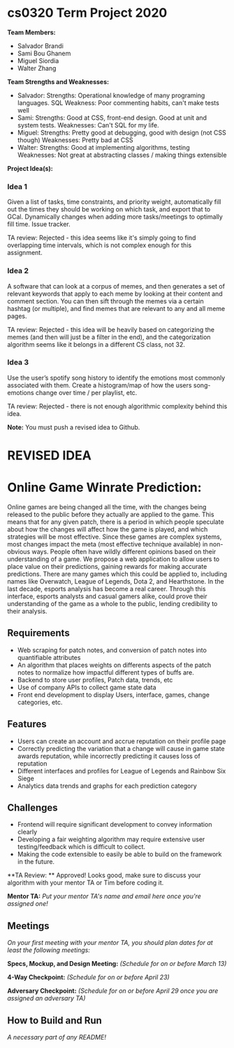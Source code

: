 # cs0320 Term Project 2020

**Team Members:**
* Salvador Brandi
* Sami Bou Ghanem
* Miguel Siordia
* Walter Zhang

**Team Strengths and Weaknesses:**
* Salvador: 
  Strengths: Operational knowledge of many programing languages. SQL 
  Weakness: Poor commenting habits, can't make tests well
* Sami:
  Strengths: Good at CSS, front-end design. Good at unit and system tests.
  Weaknesses: Can't SQL for my life. 
* Miguel:
  Strengths: Pretty good at debugging, good with design (not CSS though)
  Weaknesses: Pretty bad at CSS
* Walter:
  Strengths: Good at implementing algorithms, testing
  Weaknesses: Not great at abstracting classes / making things extensible


**Project Idea(s):**
### Idea 1 
Given a list of tasks, time constraints, and priority weight, automatically fill out the times they should be working on which task, and export that to GCal. Dynamically changes when adding more tasks/meetings to optimally fill time. 
Issue tracker.

TA review: Rejected - this idea seems like it's simply going to find overlapping time intervals, which is not complex enough for this assignment. 


### Idea 2
A software that can look at a corpus of memes, and then generates a set of relevant keywords that apply to each meme by looking at their content and comment section. You can then sift through the memes via a certain hashtag (or multiple), and find memes that are relevant to any and all meme pages.

TA review: Rejected - this idea will be heavily based on categorizing the memes (and then will just be a filter in the end), and the categorization algorithm seems like it belongs in a different CS class, not 32.


### Idea 3
Use the user’s spotify song history to identify the emotions most commonly associated with them. Create a histogram/map of how the users song-emotions change over time / per playlist, etc. 

TA review: Rejected - there is not enough algorithmic complexity behind this idea.

**Note:** You must push a revised idea to Github.

# REVISED IDEA

# Online Game Winrate Prediction:

Online games are being changed all the time, with the changes being released to the public before they actually are applied to the game. This means that for any given patch, there is a period in which people speculate about how the changes will affect how the game is played, and which strategies will be most effective. Since these games are complex systems, most changes impact the meta (most effective technique available) in non-obvious ways. People often have wildly different opinions based on their understanding of a game. We propose a web application to allow users to place value on their predictions, gaining rewards for making accurate predictions. There are many games which this could be applied to, including names like Overwatch, League of Legends, Dota 2, and Hearthstone. In the last decade, esports analysis has become a real career. Through this interface,  esports analysts and casual gamers alike, could prove their understanding of the game as a whole to the public, lending credibility to their analysis. 

## Requirements
* Web scraping for patch notes, and conversion of patch notes into quantifiable attributes
* An algorithm that places weights on differents aspects of the patch notes to normalize how impactful different types of buffs are. 
* Backend to store user profiles, Patch data, trends, etc
* Use of company APIs to collect game state data
* Front end development to display Users, interface, games, change categories, etc. 

## Features 
* Users can create an account and accrue reputation on their profile page
* Correctly predicting the variation that a change will cause in game state awards reputation, while incorrectly predicting it causes loss of reputation
* Different interfaces and profiles for League of Legends and Rainbow Six Siege
* Analytics data trends and graphs for each prediction category


## Challenges
* Frontend will require significant development to convey information clearly
* Developing a fair weighting algorithm may require extensive user testing/feedback which is difficult to collect. 
* Making the code extensible to easily be able to build on the framework in the future. 

**TA Review: ** Approved! Looks good, make sure to discuss your algorithm with your mentor TA or Tim before coding it. 

**Mentor TA:** _Put your mentor TA's name and email here once you're assigned one!_

## Meetings
_On your first meeting with your mentor TA, you should plan dates for at least the following meetings:_

**Specs, Mockup, and Design Meeting:** _(Schedule for on or before March 13)_

**4-Way Checkpoint:** _(Schedule for on or before April 23)_

**Adversary Checkpoint:** _(Schedule for on or before April 29 once you are assigned an adversary TA)_

## How to Build and Run
_A necessary part of any README!_
